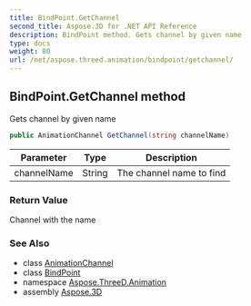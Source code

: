 ```yaml
---
title: BindPoint.GetChannel
second_title: Aspose.3D for .NET API Reference
description: BindPoint method. Gets channel by given name
type: docs
weight: 80
url: /net/aspose.threed.animation/bindpoint/getchannel/
---
```

## BindPoint.GetChannel method

Gets channel by given name

```csharp
public AnimationChannel GetChannel(string channelName)
```

| Parameter | Type | Description |
| --- | --- | --- |
| channelName | String | The channel name to find |

### Return Value

Channel with the name

### See Also

* class [AnimationChannel](../../animationchannel/)
* class [BindPoint](../)
* namespace [Aspose.ThreeD.Animation](../../../aspose.threed.animation/)
* assembly [Aspose.3D](../../../)


